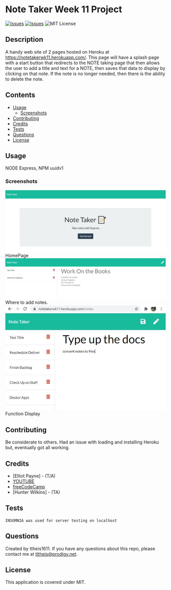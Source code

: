 # Note Taker Week 11 Project
[![Issues](https://img.shields.io/github/issues/ttheis1611/NoteTakerWK11)](https://github.com/ttheis1611/NoteTakerWK11/issues) [![Issues](https://img.shields.io/github/contributors/ttheis1611/NoteTakerWK11)](https://github.com/ttheis1611/NoteTakerWK11/graphs/contributors) ![MIT License](https://img.shields.io/badge/license-MIT-blue)


## Description
A handy web site of 2 pages hosted on Heroku at https://notetakerwk11.herokuapp.com/. This page will have a splash page with a start	button that redirects to the NOTE taking page that then allows the user to add a title and text for a NOTE, then saves that data to display by clicking on that note. If the note is no longer needed, then there is the ability to delete the note.

## Contents
* [Usage](#usage)
   * [Screenshots](#screenshots)
* [Contributing](#contributing)
* [Credits](#credits)
* [Tests](#tests)
* [Questions](#questions)
* [License](#license)

  
## Usage
NODE Express, NPM uuidv1 
  
### Screenshots
![Splash](https://github.com/ttheis1611/NoteTakerWK11/blob/main/images/SplashPage.JPG)
HomePage 
![ADD Notes](https://github.com/ttheis1611/NoteTakerWK11/blob/main/images/NoteHTML.JPG)
Where to add notes. 
![Function](https://github.com/ttheis1611/NoteTakerWK11/blob/main/images/Notefunction.jpg)
Function Display 


## Contributing
Be considerate to others. Had an issue with loading and installing Heroku but, eventually got all working.
  
## Credits
* [Elliot Payne] - (T/A)
* [YOUTUBE](https://www.youtube.com/watch?v=GgNcs9zIFSA)
* [freeCodeCamp](https://forum.freecodecamp.org/t/what-is-the-purpose-of-this-line-of-code/405101)
* [Hunter Wilkins] - (TA)

  
## Tests
```
INSOMNIA was used for server testing on localhost
```
  
## Questions
Created by ttheis1611. 
      If you have any questions about this repo, please contact me at tltheis@prodigy.net.
  
## License
This application is covered under MIT.
